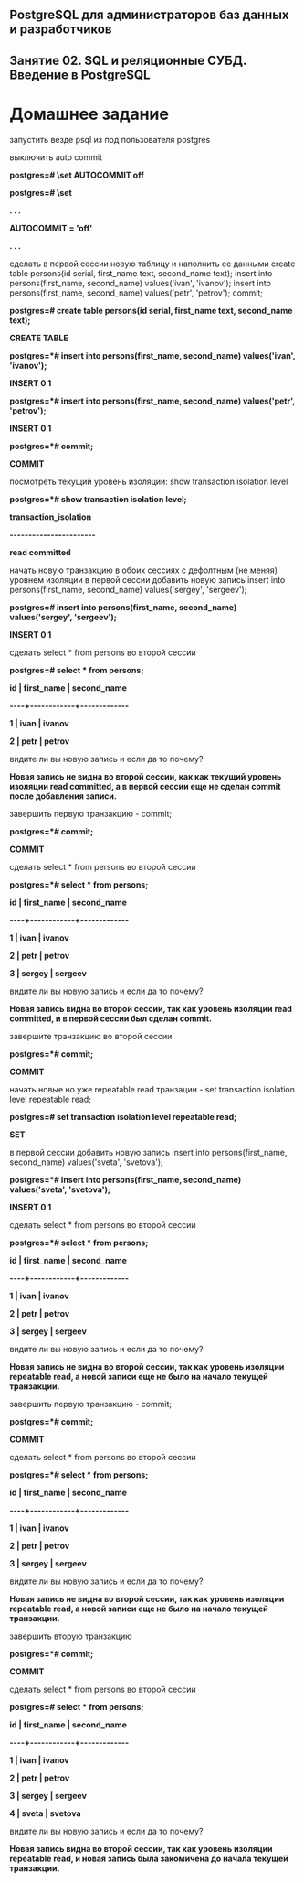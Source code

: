 ## PostgreSQL для администраторов баз данных и разработчиков
## Занятие 02. SQL и реляционные СУБД. Введение в PostgreSQL 
# Домашнее задание

запустить везде psql из под пользователя postgres

выключить auto commit

**postgres=# \set AUTOCOMMIT off**

**postgres=# \set**

**. . .**

**AUTOCOMMIT = 'off'**

**. . .**

сделать в первой сессии новую таблицу и наполнить ее данными create table persons(id serial, first_name text, second_name text); 
insert into persons(first_name, second_name) values('ivan', 'ivanov'); 
insert into persons(first_name, second_name) values('petr', 'petrov'); commit;

**postgres=# create table persons(id serial, first_name text, second_name text);**

**CREATE TABLE**

**postgres=*# insert into persons(first_name, second_name) values('ivan', 'ivanov');**

**INSERT 0 1**

**postgres=*# insert into persons(first_name, second_name) values('petr', 'petrov');**

**INSERT 0 1**

**postgres=*# commit;**

**COMMIT**

посмотреть текущий уровень изоляции: show transaction isolation level

**postgres=*# show transaction isolation level;**

 **transaction_isolation**

**-----------------------**

 **read committed**

начать новую транзакцию в обоих сессиях с дефолтным (не меняя) уровнем изоляции
в первой сессии добавить новую запись insert into persons(first_name, second_name) values('sergey', 'sergeev');

**postgres=# insert into persons(first_name, second_name) values('sergey', 'sergeev');**

**INSERT 0 1**

сделать select * from persons во второй сессии

**postgres=# select * from persons;**

 **id | first_name | second_name**

**----+------------+-------------**

  **1 | ivan       | ivanov**

  **2 | petr       | petrov**

видите ли вы новую запись и если да то почему?

**Новая запись не видна во второй сессии, как как текущий уровень изоляции read committed, а в первой сессии еще не сделан commit после добавления записи.**

завершить первую транзакцию - commit;

**postgres=*# commit;**

**COMMIT**

сделать select * from persons во второй сессии

**postgres=*# select * from persons;**

 **id | first_name | second_name**

**----+------------+-------------**

  **1 | ivan       | ivanov**

  **2 | petr       | petrov**

  **3 | sergey     | sergeev**

видите ли вы новую запись и если да то почему?

**Новая запись видна во второй сессии, так как уровень изоляции read committed, и в первой сессии был сделан commit.**

завершите транзакцию во второй сессии

**postgres=*# commit;**

**COMMIT**

начать новые но уже repeatable read транзации - set transaction isolation level repeatable read;

**postgres=# set transaction isolation level repeatable read;**

**SET**

в первой сессии добавить новую запись insert into persons(first_name, second_name) values('sveta', 'svetova');

**postgres=*# insert into persons(first_name, second_name) values('sveta', 'svetova');**

**INSERT 0 1**

сделать select * from persons во второй сессии

**postgres=*# select * from persons;**

 **id | first_name | second_name**

**----+------------+-------------**

  **1 | ivan       | ivanov**

  **2 | petr       | petrov**

  **3 | sergey     | sergeev**


видите ли вы новую запись и если да то почему?

**Новая запись не видна во второй сессии, так как уровень изоляции repeatable read, а новой записи еще не было на начало текущей транзакции.**

завершить первую транзакцию - commit;

**postgres=*# commit;**

**COMMIT**

сделать select * from persons во второй сессии

**postgres=*# select * from persons;**

 **id | first_name | second_name**

**----+------------+-------------**

  **1 | ivan       | ivanov**

  **2 | petr       | petrov**

  **3 | sergey     | sergeev**


видите ли вы новую запись и если да то почему?

**Новая запись не видна во второй сессии, так как уровень изоляции repeatable read, а новой записи еще не было на начало текущей транзакции.**

завершить вторую транзакцию

**postgres=*# commit;**

**COMMIT**

сделать select * from persons во второй сессии

**postgres=# select * from persons;**

 **id | first_name | second_name**

**----+------------+-------------**

  **1 | ivan       | ivanov**

  **2 | petr       | petrov**

  **3 | sergey     | sergeev**

  **4 | sveta      | svetova**


видите ли вы новую запись и если да то почему?

**Новая запись видна во второй сессии, так как уровень изоляции repeatable read, и новая запись была закомичена до начала текущей транзакции.**


